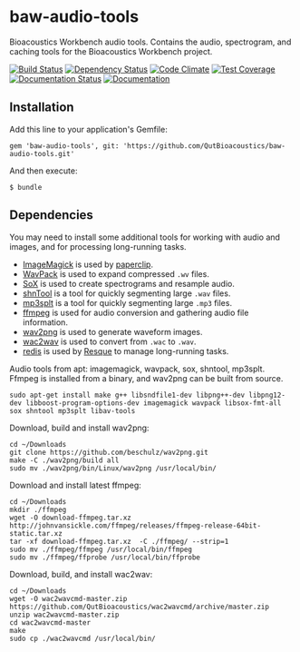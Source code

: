 # baw-audio-tools

Bioacoustics Workbench audio tools. Contains the audio, spectrogram, and caching tools for the Bioacoustics Workbench project.

[![Build Status](https://travis-ci.org/QutBioacoustics/baw-audio-tools.png?branch=master)](https://travis-ci.org/QutBioacoustics/baw-audio-tools)
[![Dependency Status](https://gemnasium.com/QutBioacoustics/baw-audio-tools.png)](https://gemnasium.com/QutBioacoustics/baw-audio-tools)
[![Code Climate](https://codeclimate.com/github/QutBioacoustics/baw-audio-tools.png)](https://codeclimate.com/github/QutBioacoustics/baw-audio-tools)
[![Test Coverage](https://codeclimate.com/github/QutBioacoustics/baw-audio-tools/coverage.png)](https://codeclimate.com/github/QutBioacoustics/baw-audio-tools)
[![Documentation Status](http://inch-ci.org/github/QutBioacoustics/baw-audio-tools.png?branch=master)](http://inch-ci.org/github/QutBioacoustics/baw-audio-tools)
[![Documentation](https://img.shields.io/badge/docs-rdoc.info-blue.svg)](http://www.rubydoc.info/github/QutBioacoustics/baw-audio-tools)

## Installation

Add this line to your application's Gemfile:

    gem 'baw-audio-tools', git: 'https://github.com/QutBioacoustics/baw-audio-tools.git'

And then execute:

    $ bundle

## Dependencies

You may need to install some additional tools for working with audio and images, and for processing long-running tasks.

 - [ImageMagick](http://www.imagemagick.org/) is used by [paperclip](https://github.com/thoughtbot/paperclip).
 - [WavPack](http://www.wavpack.com/) is used to expand compressed `.wv` files.
 - [SoX](http://sox.sourceforge.net/) is used to create spectrograms and resample audio.
 - [shnTool](http://www.etree.org/shnutils/shntool/) is a tool for quickly segmenting large `.wav` files.
 - [mp3splt](http://mp3splt.sourceforge.net/mp3splt_page/home.php) is a tool for quickly segmenting large `.mp3` files.
 - [ffmpeg](http://www.ffmpeg.org/) is used for audio conversion and gathering audio file information.
 - [wav2png](https://github.com/beschulz/wav2png) is used to generate waveform images.
 - [wac2wav](https://github.com/QutBioacoustics/wac2wavcmd) is used to convert from `.wac` to `.wav`.
 - [redis](http://redis.io/) is used by [Resque](https://github.com/resque/resque/tree/v1.25.2) to manage long-running tasks.

Audio tools from apt: imagemagick, wavpack, sox, shntool, mp3splt. Ffmpeg is installed from a binary, and wav2png can be built from source.

    sudo apt-get install make g++ libsndfile1-dev libpng++-dev libpng12-dev libboost-program-options-dev imagemagick wavpack libsox-fmt-all sox shntool mp3splt libav-tools

Download, build and install wav2png:

    cd ~/Downloads
    git clone https://github.com/beschulz/wav2png.git
    make -C ./wav2png/build all
    sudo mv ./wav2png/bin/Linux/wav2png /usr/local/bin/

Download and install latest ffmpeg:

    cd ~/Downloads
    mkdir ./ffmpeg
    wget -O download-ffmpeg.tar.xz http://johnvansickle.com/ffmpeg/releases/ffmpeg-release-64bit-static.tar.xz
    tar -xf download-ffmpeg.tar.xz  -C ./ffmpeg/ --strip=1
    sudo mv ./ffmpeg/ffmpeg /usr/local/bin/ffmpeg
    sudo mv ./ffmpeg/ffprobe /usr/local/bin/ffprobe

Download, build, and install wac2wav:

    cd ~/Downloads
    wget -O wac2wavcmd-master.zip https://github.com/QutBioacoustics/wac2wavcmd/archive/master.zip
    unzip wac2wavcmd-master.zip
    cd wac2wavcmd-master
    make
    sudo cp ./wac2wavcmd /usr/local/bin/
